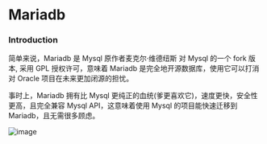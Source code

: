 # Mariadb

### Introduction

简单来说，Mariadb 是 Mysql 原作者麦克尔·维德纽斯 对 Mysql 的一个 fork 版本, 采用 GPL 授权许可，意味着 Mariadb 是完全地开源数据库，使用它可以打消对 Oracle 项目在未来更加闭源的担忧。

事时上，Mariadb 拥有比 Mysql 更纯正的血统(爹更喜欢它)，速度更快，安全性更高，且完全兼容 Mysql API，这意味着使用 Mysql 的项目能快速迁移到 Mariadb，且无需很多顾虑。

![image](https://user-images.githubusercontent.com/94043894/225526769-5c280391-2d31-45d9-859a-5b7a42812a00.png)
